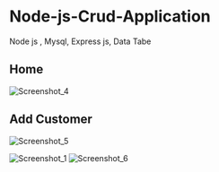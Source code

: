 # Node-js-Crud-Application
Node js , Mysql, Express js, Data Tabe


## Home

![Screenshot_4](https://user-images.githubusercontent.com/45098599/84544939-eec79180-ad1b-11ea-885f-77f1151848b8.png)

## Add Customer
![Screenshot_5](https://user-images.githubusercontent.com/45098599/84544946-f25b1880-ad1b-11ea-9c3c-478a00622d07.png)

![Screenshot_1](https://user-images.githubusercontent.com/45098599/84545108-41a14900-ad1c-11ea-8777-90124dfa403c.png)
![Screenshot_6](https://user-images.githubusercontent.com/45098599/84545117-4403a300-ad1c-11ea-9c9c-f5f4d68180fd.png)
